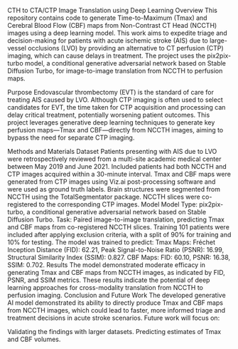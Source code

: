CTH to CTA/CTP Image Translation using Deep Learning
Overview
This repository contains code to generate Time-to-Maximum (Tmax) and Cerebral Blood Flow (CBF) maps from Non-Contrast CT Head (NCCTH) images using a deep learning model. This work aims to expedite triage and decision-making for patients with acute ischemic stroke (AIS) due to large-vessel occlusions (LVO) by providing an alternative to CT perfusion (CTP) imaging, which can cause delays in treatment. The project uses the pix2pix-turbo model, a conditional generative adversarial network based on Stable Diffusion Turbo, for image-to-image translation from NCCTH to perfusion maps.

Purpose
Endovascular thrombectomy (EVT) is the standard of care for treating AIS caused by LVO. Although CTP imaging is often used to select candidates for EVT, the time taken for CTP acquisition and processing can delay critical treatment, potentially worsening patient outcomes. This project leverages generative deep learning techniques to generate key perfusion maps—Tmax and CBF—directly from NCCTH images, aiming to bypass the need for separate CTP imaging.

Methods and Materials
Dataset
Patients presenting with AIS due to LVO were retrospectively reviewed from a multi-site academic medical center between May 2019 and June 2021.
Included patients had both NCCTH and CTP images acquired within a 30-minute interval.
Tmax and CBF maps were generated from CTP images using Viz.ai post-processing software and were used as ground truth labels.
Brain structures were segmented from NCCTH using the TotalSegmentator package.
NCCTH slices were co-registered to the corresponding CTP images.
Model
Model Type: pix2pix-turbo, a conditional generative adversarial network based on Stable Diffusion Turbo.
Task: Paired image-to-image translation, predicting Tmax and CBF maps from co-registered NCCTH slices.
Training
101 patients were included after applying exclusion criteria, with a split of 90% for training and 10% for testing.
The model was trained to predict:
Tmax Maps: Fréchet Inception Distance (FID): 62.21, Peak Signal-to-Noise Ratio (PSNR): 16.99, Structural Similarity Index (SSIM): 0.827.
CBF Maps: FID: 60.10, PSNR: 16.38, SSIM: 0.702.
Results
The model demonstrated moderate efficacy in generating Tmax and CBF maps from NCCTH images, as indicated by FID, PSNR, and SSIM metrics.
These results indicate the potential of deep learning approaches for cross-modality translation from NCCTH to perfusion imaging.
Conclusion and Future Work
The developed generative AI model demonstrated its ability to directly produce Tmax and CBF maps from NCCTH images, which could lead to faster, more informed triage and treatment decisions in acute stroke scenarios. Future work will focus on:

Validating the findings with larger datasets.
Predicting estimates of Tmax and CBF volumes.

